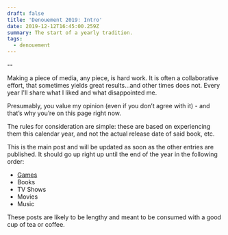 ```yaml
---
draft: false
title: 'Denouement 2019: Intro'
date: 2019-12-12T16:45:00.259Z
summary: The start of a yearly tradition.
tags:
  - denouement
---
```

\--

Making a piece of media, any piece, is hard work. It is often a collaborative effort, that sometimes yields great results…and other times does not. Every year I'll share what I liked and what disappointed me.

Presumably, you value my opinion (even if you don’t agree with it) - and that’s why you’re on this page right now.

The rules for consideration are simple: these are based on experiencing them this calendar year, and not the actual release date of said book, etc.

This is the main post and will be updated as soon as the other entries are published. It should go up right up until the end of the year in the following order:

* [Games](https://blog.iamedson.com/posts/denouement-2019:-games/)
* Books
* TV Shows
* Movies
* Music

These posts are likely to be lengthy and meant to be consumed with a good cup of tea or coffee.
